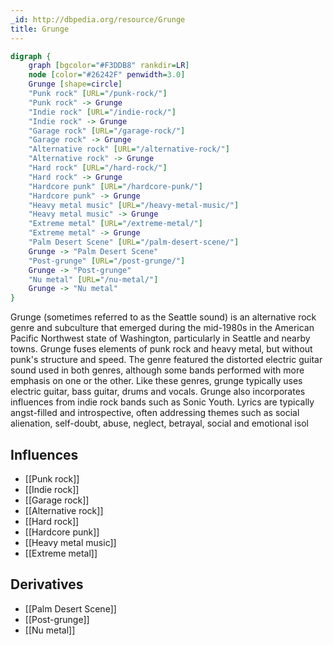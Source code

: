 ```yaml
---
_id: http://dbpedia.org/resource/Grunge
title: Grunge
---
```


```dot
digraph {
	graph [bgcolor="#F3DDB8" rankdir=LR]
	node [color="#26242F" penwidth=3.0]
	Grunge [shape=circle]
	"Punk rock" [URL="/punk-rock/"]
	"Punk rock" -> Grunge
	"Indie rock" [URL="/indie-rock/"]
	"Indie rock" -> Grunge
	"Garage rock" [URL="/garage-rock/"]
	"Garage rock" -> Grunge
	"Alternative rock" [URL="/alternative-rock/"]
	"Alternative rock" -> Grunge
	"Hard rock" [URL="/hard-rock/"]
	"Hard rock" -> Grunge
	"Hardcore punk" [URL="/hardcore-punk/"]
	"Hardcore punk" -> Grunge
	"Heavy metal music" [URL="/heavy-metal-music/"]
	"Heavy metal music" -> Grunge
	"Extreme metal" [URL="/extreme-metal/"]
	"Extreme metal" -> Grunge
	"Palm Desert Scene" [URL="/palm-desert-scene/"]
	Grunge -> "Palm Desert Scene"
	"Post-grunge" [URL="/post-grunge/"]
	Grunge -> "Post-grunge"
	"Nu metal" [URL="/nu-metal/"]
	Grunge -> "Nu metal"
}
```

Grunge (sometimes referred to as the Seattle sound) is an alternative rock genre and subculture that emerged during the mid-1980s in the American Pacific Northwest state of Washington, particularly in Seattle and nearby towns. Grunge fuses elements of punk rock and heavy metal, but without punk's structure and speed. The genre featured the distorted electric guitar sound used in both genres, although some bands performed with more emphasis on one or the other. Like these genres, grunge typically uses electric guitar, bass guitar, drums and vocals. Grunge also incorporates influences from indie rock bands such as Sonic Youth. Lyrics are typically angst-filled and introspective, often addressing themes such as social alienation, self-doubt, abuse, neglect, betrayal, social and emotional isol

## Influences

- [[Punk rock]]
- [[Indie rock]]
- [[Garage rock]]
- [[Alternative rock]]
- [[Hard rock]]
- [[Hardcore punk]]
- [[Heavy metal music]]
- [[Extreme metal]]

## Derivatives

- [[Palm Desert Scene]]
- [[Post-grunge]]
- [[Nu metal]]
